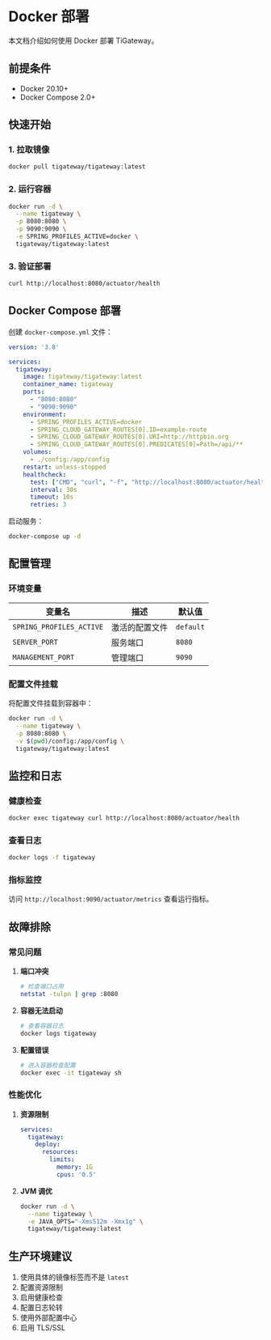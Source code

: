 # Docker 部署

本文档介绍如何使用 Docker 部署 TiGateway。

## 前提条件

- Docker 20.10+
- Docker Compose 2.0+

## 快速开始

### 1. 拉取镜像

```bash
docker pull tigateway/tigateway:latest
```

### 2. 运行容器

```bash
docker run -d \
  --name tigateway \
  -p 8080:8080 \
  -p 9090:9090 \
  -e SPRING_PROFILES_ACTIVE=docker \
  tigateway/tigateway:latest
```

### 3. 验证部署

```bash
curl http://localhost:8080/actuator/health
```

## Docker Compose 部署

创建 `docker-compose.yml` 文件：

```yaml
version: '3.8'

services:
  tigateway:
    image: tigateway/tigateway:latest
    container_name: tigateway
    ports:
      - "8080:8080"
      - "9090:9090"
    environment:
      - SPRING_PROFILES_ACTIVE=docker
      - SPRING_CLOUD_GATEWAY_ROUTES[0].ID=example-route
      - SPRING_CLOUD_GATEWAY_ROUTES[0].URI=http://httpbin.org
      - SPRING_CLOUD_GATEWAY_ROUTES[0].PREDICATES[0]=Path=/api/**
    volumes:
      - ./config:/app/config
    restart: unless-stopped
    healthcheck:
      test: ["CMD", "curl", "-f", "http://localhost:8080/actuator/health"]
      interval: 30s
      timeout: 10s
      retries: 3
```

启动服务：

```bash
docker-compose up -d
```

## 配置管理

### 环境变量

| 变量名 | 描述 | 默认值 |
|--------|------|--------|
| `SPRING_PROFILES_ACTIVE` | 激活的配置文件 | `default` |
| `SERVER_PORT` | 服务端口 | `8080` |
| `MANAGEMENT_PORT` | 管理端口 | `9090` |

### 配置文件挂载

将配置文件挂载到容器中：

```bash
docker run -d \
  --name tigateway \
  -p 8080:8080 \
  -v $(pwd)/config:/app/config \
  tigateway/tigateway:latest
```

## 监控和日志

### 健康检查

```bash
docker exec tigateway curl http://localhost:8080/actuator/health
```

### 查看日志

```bash
docker logs -f tigateway
```

### 指标监控

访问 `http://localhost:9090/actuator/metrics` 查看运行指标。

## 故障排除

### 常见问题

1. **端口冲突**
   ```bash
   # 检查端口占用
   netstat -tulpn | grep :8080
   ```

2. **容器无法启动**
   ```bash
   # 查看容器日志
   docker logs tigateway
   ```

3. **配置错误**
   ```bash
   # 进入容器检查配置
   docker exec -it tigateway sh
   ```

### 性能优化

1. **资源限制**
   ```yaml
   services:
     tigateway:
       deploy:
         resources:
           limits:
             memory: 1G
             cpus: '0.5'
   ```

2. **JVM 调优**
   ```bash
   docker run -d \
     --name tigateway \
     -e JAVA_OPTS="-Xms512m -Xmx1g" \
     tigateway/tigateway:latest
   ```

## 生产环境建议

1. 使用具体的镜像标签而不是 `latest`
2. 配置资源限制
3. 启用健康检查
4. 配置日志轮转
5. 使用外部配置中心
6. 启用 TLS/SSL
